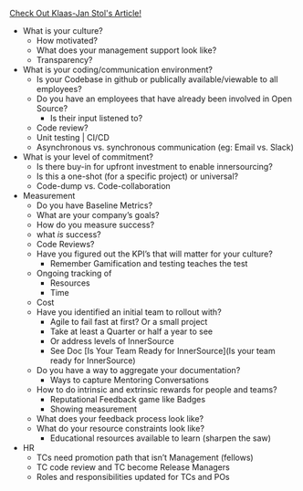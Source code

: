 [Check Out Klaas-Jan Stol's Article!](https://www.infoq.com/articles/inner-source-open-source-development-practices)

* What is your culture?
  * How motivated?
  * What does your management support look like?
  * Transparency?
* What is your coding/communication environment?
  * Is your Codebase in github or publically available/viewable to all employees?
  * Do you have an employees that have already been involved in Open Source?
    * Is their input listened to?
  * Code review?
  * Unit testing | CI/CD
  * Asynchronous vs. synchronous communication (eg: Email vs. Slack)
* What is your level of commitment?
  * Is there buy-in for upfront investment to enable innersourcing?
  * Is this a one-shot (for a specific project) or universal?
  * Code-dump vs. Code-collaboration
* Measurement
  * Do you have Baseline Metrics?
  * What are your company’s goals?
  * How do you measure success?
  * what *is* success?
  * Code Reviews?
  * Have you figured out the KPI’s that will matter for your culture?
    * Remember Gamification and testing teaches the test
  * Ongoing tracking of  
    * Resources
    * Time
   * Cost
  * Have you identified an initial team to rollout with?
    * Agile to fail fast at first? Or a small project 
    * Take at least a Quarter or half a year to see
    * Or address levels of InnerSource 
    * See Doc [Is Your Team Ready for InnerSource](Is your team ready for InnerSource)
  * Do you have a way to aggregate your documentation?
    * Ways to capture Mentoring Conversations
  * How to do intrinsic and extrinsic rewards for people and teams?
    * Reputational Feedback game like Badges
    * Showing measurement
  * What does your feedback process look like?
  * What do your resource constraints look like?
    * Educational resources available to learn (sharpen the saw)
* HR
  * TCs need promotion path that isn’t Management (fellows)
  * TC code review and TC become Release Managers
  * Roles and responsibilities updated for TCs and POs
